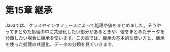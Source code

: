 # 第15章 継承
Javaでは、クラスやインタフェースによって処理や値をまとめました。そうやってまとめた処理の中に共通化したい部分があるときや、値をまとめたデータを分類したい場合に継承を使います。この章では、継承の基本的な使い方と、継承を使った処理の共通化、データの分類を見ていきます。
